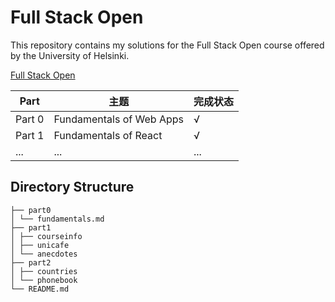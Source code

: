 # Full Stack Open

This repository contains my solutions for the Full Stack Open course offered by the University of Helsinki.

[Full Stack Open](https://fullstackopen.com/)

| Part   | 主题                     | 完成状态 |
| ------ | ------------------------ | -------- |
| Part 0 | Fundamentals of Web Apps | √       |
| Part 1 | Fundamentals of React    | √       |
| ...    | ...                      | ...      |

## Directory Structure

```
├── part0
│ └── fundamentals.md
├── part1
│ ├── courseinfo
│ ├── unicafe
│ └── anecdotes
├── part2
│ ├── countries
│ └── phonebook
└── README.md
```
